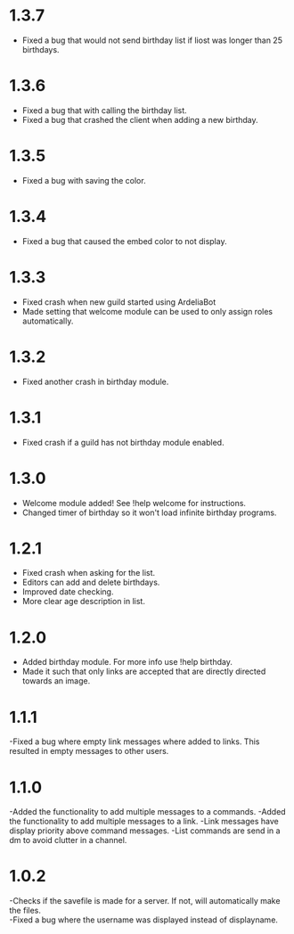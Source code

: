 # 1.3.7
- Fixed a bug that would not send birthday list if liost was longer than 25 birthdays.

# 1.3.6
- Fixed a bug that with calling the birthday list.
- Fixed a bug that crashed the client when adding a new birthday.

# 1.3.5
- Fixed a bug with saving the color.

# 1.3.4
- Fixed a bug that caused the embed color to not display.

# 1.3.3
- Fixed crash when new guild started using ArdeliaBot
- Made setting that welcome module can be used to only assign roles automatically.

# 1.3.2
- Fixed another crash in birthday module.

# 1.3.1
- Fixed crash if a guild has not birthday module enabled.

# 1.3.0
- Welcome module added! See !help welcome for instructions.
- Changed timer of birthday so it won't load infinite birthday programs.

# 1.2.1
- Fixed crash when asking for the list.
- Editors can add and delete birthdays.
- Improved date checking.
- More clear age description in list.

# 1.2.0
- Added birthday module. For more info use !help birthday.
- Made it such that only links are accepted that are directly directed towards an image.

# 1.1.1
-Fixed a bug where empty link messages where added to links. This resulted in empty messages to other users.

# 1.1.0
-Added the functionality to add multiple messages to a commands.
-Added the functionality to add multiple messages to a link.
-Link messages have display priority above command messages.
-List commands are send in a dm to avoid clutter in a channel.

# 1.0.2

-Checks if the savefile is made for a server. If not, will automatically make the files.  
-Fixed a bug where the username was displayed instead of displayname.
